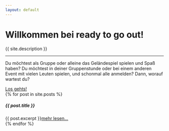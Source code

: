 ```yaml
---
layout: default
---
```



<div class="jumbotron bg-darkblue">
  <h1 class="display-5 bg-darkblue">Willkommen bei ready to go out!</h1>
  <p class="lead">{{ site.description }}</p>
  <hr class="my-4">
  <p>
    Du möchtest als Gruppe oder alleine das Geländespiel spielen und Spaß haben?
    Du möchtest in deiner Gruppenstunde oder bei einem anderen Event mit vielen Leuten spielen, und schonmal
    alle anmelden? Dann, worauf wartest du?
  </p>
  <a class="btn btn-primary btn-lg" href="#" role="button">Los gehts!</a>
</div>


<div>
  {% for post in site.posts %}
    <div class="card my-4">
      <h5 class="card-header">{{ post.title }}</h5>
      <div class="card-body">
        {{ post.excerpt }}<a href="{{ post.url }}">mehr lesen...</a>
      </div>
    </div>
  {% endfor %}
</div>
